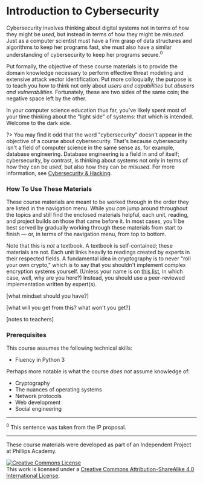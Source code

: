 # Introduction to Cybersecurity

Cybersecurity involves thinking about digital systems not in terms of how they might be _used_, but instead in terms of how they might be _misused_. Just as a computer scientist must have a firm grasp of data structures and algorithms to keep her programs fast, she must also have a similar understanding of cybersecurity to keep her programs secure.<sup>0</sup>

Put formally, the objective of these course materials is to provide the domain knowledge necessary to perform effective threat modeling and extensive attack vector identification. Put more colloquially, the purpose is to teach you how to think not only about _users and capabilities_ but _abusers and vulnerabilities_. Fortunately, these are two sides of the same coin; the negative space left by the other.

In your computer science education thus far, you've likely spent most of your time thinking about the "light side" of systems: that which is intended. Welcome to the dark side.

?> You may find it odd that the word "cybersecurity" doesn't appear in the objective of a course about cybersecurity. That's because cybersecurity isn't a field of computer science in the same sense as, for example, database engineering. Database engineering is a field in and of itself; cybersecurity, by contrast, is thinking about systems not only in terms of how they can be _used_, but also how they can be _misused_. For more information, see [Cybersecurity & Hacking](/core/cybersecurity).

### How To Use These Materials

These course materials are meant to be worked through in the order they are listed in the navigation menu. While you _can_ jump around throughout the topics and still find the enclosed materials helpful, each unit, reading, and project builds on those that came before it. In most cases, you'll be best served by gradually working through these materials from start to finish — or, in terms of the navigation menu, from top to bottom.

Note that this is _not_ a textbook. A textbook is self-contained; these materials are not. Each unit links heavily to readings created by experts in their respected fields. A fundamental idea in cryptography is to never "roll your own crypto," which is to say that you shouldn't implement complex encryption systems yourself. (Unless your name is on [this list](https://en.wikipedia.org/wiki/List_of_cryptographers), in which case, well, why are you here?) Instead, you should use a peer-reviewed implementation written by expert(s). 

[what mindset should you have?]

[what will you get from this? what won't you get?]

[notes to teachers]

### Prerequisites

This course assumes the following technical skills:

* Fluency in Python 3

Perhaps more notable is what the course _does not_ assume knowledge of:

* Cryptography
* The nuances of operating systems
* Network protocols
* Web development
* Social engineering

---

<sup>0</sup> This sentence was taken from the IP proposal.

---

These course materials were developed as part of an Independent Project at Phillips Academy.

<a rel="license" href="http://creativecommons.org/licenses/by-sa/4.0/"><img alt="Creative Commons License" style="border-width:0" src="https://i.creativecommons.org/l/by-sa/4.0/88x31.png" /></a><br />This work is licensed under a <a rel="license" href="http://creativecommons.org/licenses/by-sa/4.0/">Creative Commons Attribution-ShareAlike 4.0 International License</a>.